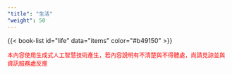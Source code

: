 ```yaml
---
"title": "生活"
"weight": 50
---
```


{{< book-list id="life" data="items" color="#b49150" >}}
<p>
   <font color="red" size="2pt">本內容使用生成式人工智慧技術產生，若內容說明有不清楚與不得體處，尚請見諒並與資訊服務處反應</font>
</p>
